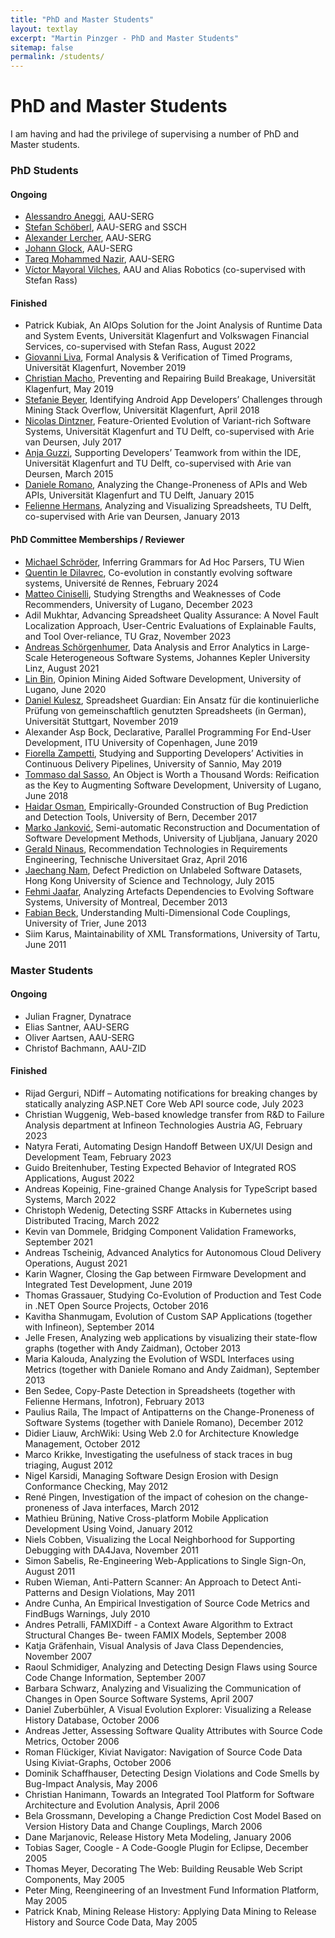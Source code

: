 ```yaml
---
title: "PhD and Master Students"
layout: textlay
excerpt: "Martin Pinzger - PhD and Master Students"
sitemap: false
permalink: /students/
---
```


# PhD and Master Students

I am having and had the privilege of supervising a number of PhD and Master students.

### PhD Students

#### Ongoing 

* [Alessandro Aneggi](https://www.aau.at/en/team/aneggi-alessandro/), AAU-SERG
* [Stefan Schöberl](https://www.scch.at/team/stefan.schoeberl), AAU-SERG and SSCH
* [Alexander Lercher](https://www.aau.at/en/team/lercher-alexander-gerhard/), AAU-SERG
* [Johann Glock](https://www.aau.at/en/team/glock-johann/), AAU-SERG
* [Tareq Mohammed Nazir](https://www.aau.at/en/team/nazir-tareq-mohammed/), AAU-SERG
* [Víctor Mayoral Vilches](https://www.linkedin.com/in/vmayoral/), AAU and Alias Robotics (co-supervised with Stefan Rass)

#### Finished

* Patrick Kubiak, An AIOps Solution for the Joint Analysis of Runtime Data and System Events, Universität Klagenfurt and Volkswagen Financial Services, co-supervised with Stefan Rass, August 2022
* [Giovanni Liva](https://thisthat.github.io/), Formal Analysis & Verification of Timed Programs, Universität Klagenfurt, November 2019
* [Christian Macho](https://mitschi.github.io/), Preventing and Repairing Build Breakage, Universität Klagenfurt, May 2019
* [Stefanie Beyer](https://www.aau.at/en/isys/serg/team/beyer-stefanie/), Identifying Android App Developers’ Challenges through Mining Stack Overflow, Universität Klagenfurt, April 2018
* [Nicolas Dintzner](http://swerl.tudelft.nl/bin/view/NicolasDintzner/WebHome), Feature-Oriented Evolution of Variant-rich Software Systems, Universität Klagenfurt and TU Delft, co-supervised with Arie van Deursen, July 2017
* [Anja Guzzi](http://swerl.tudelft.nl/bin/view/Main/AnjaGuzzi), Supporting Developers’ Teamwork from within the IDE, Universität Klagenfurt and TU Delft, co-supervised with Arie van Deursen, March 2015
* [Daniele Romano](http://swerl.tudelft.nl/bin/view/DanieleRomano/WebHome), Analyzing the Change-Proneness of APIs and Web APIs, Universität Klagenfurt and TU Delft, January 2015
* [Felienne Hermans](http://www.felienne.com/), Analyzing and Visualizing Spreadsheets, TU Delft, co-supervised with Arie van Deursen, January 2013

#### PhD Committee Memberships / Reviewer
* [Michael Schröder](https://mcschroeder.github.io/), Inferring Grammars for Ad Hoc Parsers, TU Wien
* [Quentin le Dilavrec](https://perso.eleves.ens-rennes.fr/people/quentin.le-dilavrec/home.html), Co-evolution in constantly evolving software systems, Université de Rennes, February 2024
* [Matteo Ciniselli](https://www.inf.usi.ch/phd/cinism/), Studying Strengths and Weaknesses of Code Recommenders, University of Lugano, December 2023
* Adil Mukhtar, Advancing Spreadsheet Quality Assurance: A Novel Fault Localization Approach, User-Centric Evaluations of Explainable Faults, and Tool Over-reliance, TU Graz, November 2023
* [Andreas Schörgenhumer](http://mevss.jku.at/?page_id=1647), Data Analysis and Error Analytics in Large-Scale Heterogeneous Software Systems, Johannes Kepler University Linz, August 2021
* [Lin Bin](https://www.inf.usi.ch/phd/lin/index.html), Opinion Mining Aided Software Development, University of Lugano, June 2020
* [Daniel Kulesz](https://www.iste.uni-stuttgart.de/institute/team/Kulesz/), Spreadsheet Guardian: Ein Ansatz für die kontinuierliche Prüfung von gemeinschaftlich genutzten Spreadsheets (in German), Universität Stuttgart, November 2019
* Alexander Asp Bock, Declarative, Parallel Programming For End-User Development, ITU University of Copenhagen, June 2019
* [Fiorella Zampetti](https://www.unisannio.it/it/users/fzampetti), Studying and Supporting Developers’ Activities in Continuous Delivery Pipelines, University of Sannio, May 2019
* [Tommaso dal Sasso](http://www.inf.usi.ch/phd/dalsat/), An Object is Worth a Thousand Words: Reification as the Key to Augmenting Software Development, University of Lugano, June 2018
* [Haidar Osman](http://scg.unibe.ch/staff/Osman), Empirically-Grounded Construction of Bug Prediction and Detection Tools, University of Bern, December 2017
* [Marko Janković](http://si.linkedin.com/in/markojm), Semi-automatic Reconstruction and Documentation of Software Development Methods, University of Ljubljana, January 2020
* [Gerald Ninaus](http://www.iitf.at/ueber-uns/team/gerald-ninaus/), Recommendation Technologies in Requirements Engineering, Technische Universitaet Graz, April 2016
* [Jaechang Nam](http://www.cse.ust.hk/~jcnam/), Defect Prediction on Unlabeled Software Datasets, Hong Kong University of Science and Technology, July 2015
* [Fehmi Jaafar](https://sites.google.com/site/fehmijaafar/), Analyzing Artefacts Dependencies to Evolving Software Systems, University of Montreal, December 2013
* [Fabian Beck](https://www.vis.wiwi.uni-due.de/en/team/fabian-beck/), Understanding Multi-Dimensional Code Couplings, University of Trier, June 2013
* Siim Karus, Maintainability of XML Transformations, University of Tartu, June 2011

### Master Students

#### Ongoing

* Julian Fragner, Dynatrace
* Elias Santner, AAU-SERG
* Oliver Aartsen, AAU-SERG
* Christof Bachmann, AAU-ZID

#### Finished

* Rijad Gerguri, NDiff – Automating notifications for breaking changes by statically analyzing ASP.NET Core Web API source code, July 2023
* Christian Wuggenig, Web-based knowledge transfer from R&D to Failure Analysis department at Infineon Technologies Austria AG, February 2023
* Natyra Ferati, Automating Design Handoff Between UX/UI Design and Development Team, February 2023
* Guido Breitenhuber, Testing Expected Behavior of Integrated ROS Applications, August 2022
* Andreas Kopeinig, Fine-grained Change Analysis for TypeScript based Systems, March 2022
* Christoph Wedenig, Detecting SSRF Attacks in Kubernetes using Distributed Tracing, March 2022
* Kevin van Dommele, Bridging Component Validation Frameworks, September 2021
* Andreas Tscheinig, Advanced Analytics for Autonomous Cloud Delivery Operations, August 2021
* Karin Wagner, Closing the Gap between Firmware Development and Integrated Test Development, June 2019
* Thomas Grassauer, Studying Co-Evolution of Production and Test Code in .NET Open Source Projects, October 2016
* Kavitha Shanmugam, Evolution of Custom SAP Applications (together with Infineon), September 2014
* Jelle Fresen, Analyzing web applications by visualizing their state-flow graphs (together with Andy Zaidman), October 2013
* Maria Kalouda, Analyzing the Evolution of WSDL Interfaces using Metrics (together with Daniele Romano and Andy Zaidman), September 2013
* Ben Sedee, Copy-Paste Detection in Spreadsheets (together with Felienne Hermans, Infotron), February 2013
* Paulius Raila, The Impact of Antipatterns on the Change-Proneness of Software Systems (together with Daniele Romano), December 2012
* Didier Liauw, ArchWiki: Using Web 2.0 for Architecture Knowledge Management, October 2012
* Marco Krikke, Investigating the usefulness of stack traces in bug triaging, August 2012
* Nigel Karsidi, Managing Software Design Erosion with Design Conformance Checking, May 2012
* René Pingen, Investigation of the impact of cohesion on the change-proneness of Java interfaces, March 2012
* Mathieu Brüning, Native Cross-platform Mobile Application Development Using Voind, January 2012
* Niels Cobben, Visualizing the Local Neighborhood for Supporting Debugging with DA4Java, November 2011
* Simon Sabelis, Re-Engineering Web-Applications to Single Sign-On, August 2011
* Ruben Wieman, Anti-Pattern Scanner: An Approach to Detect Anti-Patterns and Design Violations, May 2011
* Andre Cunha, An Empirical Investigation of Source Code Metrics and FindBugs Warnings, July 2010
* Andres Petralli, FAMIXDiff - a Context Aware Algorithm to Extract Structural Changes Be- tween FAMIX Models, September 2008
* Katja Gräfenhain, Visual Analysis of Java Class Dependencies, November 2007
* Raoul Schmidiger, Analyzing and Detecting Design Flaws using Source Code Change Information, September 2007
* Barbara Schwarz, Analyzing and Visualizing the Communication of Changes in Open Source Software Systems, April 2007
* Daniel Zuberbühler, A Visual Evolution Explorer: Visualizing a Release History Database, October 2006
* Andreas Jetter, Assessing Software Quality Attributes with Source Code Metrics, October 2006
* Roman Flückiger, Kiviat Navigator: Navigation of Source Code Data Using Kiviat-Graphs, October 2006
* Dominik Schaffhauser, Detecting Design Violations and Code Smells by Bug-Impact Analysis, May 2006
* Christian Hanimann, Towards an Integrated Tool Platform for Software Architecture and Evolution Analysis, April 2006
* Bela Grossmann, Developing a Change Prediction Cost Model Based on Version History Data and Change Couplings, March 2006
* Dane Marjanovic, Release History Meta Modeling, January 2006
* Tobias Sager, Coogle - A Code-Google Plugin for Eclipse, December 2005
* Thomas Meyer, Decorating The Web: Building Reusable Web Script Components, May 2005
* Peter Ming, Reengineering of an Investment Fund Information Platform, May 2005
* Patrick Knab, Mining Release History: Applying Data Mining to Release History and Source Code Data, May 2005
